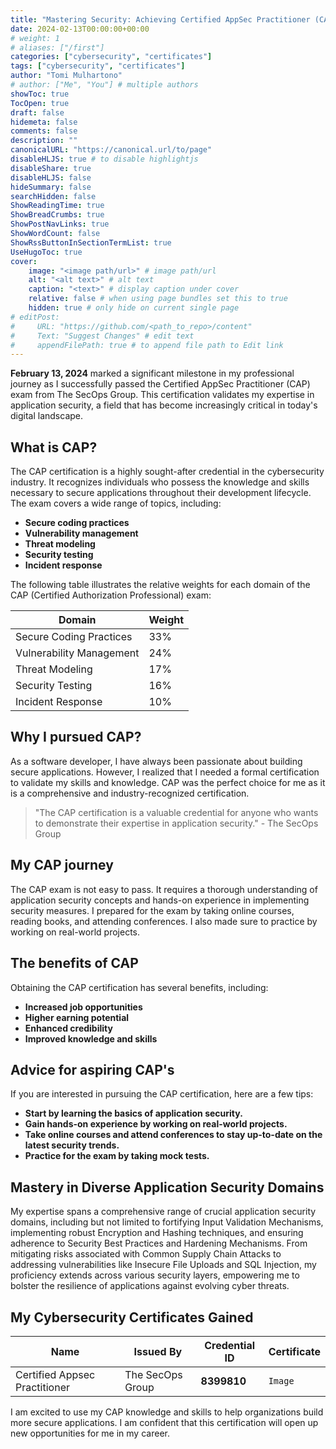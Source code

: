 ```yaml
---
title: "Mastering Security: Achieving Certified AppSec Practitioner (CAP) with The SecOps Group"
date: 2024-02-13T00:00:00+00:00
# weight: 1
# aliases: ["/first"]
categories: ["cybersecurity", "certificates"]
tags: ["cybersecurity", "certificates"]
author: "Tomi Mulhartono"
# author: ["Me", "You"] # multiple authors
showToc: true
TocOpen: true
draft: false
hidemeta: false
comments: false
description: ""
canonicalURL: "https://canonical.url/to/page"
disableHLJS: true # to disable highlightjs
disableShare: true
disableHLJS: false
hideSummary: false
searchHidden: false
ShowReadingTime: true
ShowBreadCrumbs: true
ShowPostNavLinks: true
ShowWordCount: false
ShowRssButtonInSectionTermList: true
UseHugoToc: true
cover:
    image: "<image path/url>" # image path/url
    alt: "<alt text>" # alt text
    caption: "<text>" # display caption under cover
    relative: false # when using page bundles set this to true
    hidden: true # only hide on current single page
# editPost:
#     URL: "https://github.com/<path_to_repo>/content"
#     Text: "Suggest Changes" # edit text
#     appendFilePath: true # to append file path to Edit link
---
```


**February 13, 2024** marked a significant milestone in my professional journey as I successfully passed the Certified AppSec Practitioner (CAP) exam from The SecOps Group. This certification validates my expertise in application security, a field that has become increasingly critical in today's digital landscape.

## What is CAP?

The CAP certification is a highly sought-after credential in the cybersecurity industry. It recognizes individuals who possess the knowledge and skills necessary to secure applications throughout their development lifecycle. The exam covers a wide range of topics, including:

- **Secure coding practices**
- **Vulnerability management**
- **Threat modeling**
- **Security testing**
- **Incident response**

The following table illustrates the relative weights for each domain of the CAP (Certified Authorization Professional) exam:

| Domain | Weight |
| --- | --- |
| Secure Coding Practices | 33% |
| Vulnerability Management | 24% |
| Threat Modeling | 17% |
| Security Testing | 16% |
| Incident Response | 10% |

## Why I pursued CAP?

As a software developer, I have always been passionate about building secure applications. However, I realized that I needed a formal certification to validate my skills and knowledge. CAP was the perfect choice for me as it is a comprehensive and industry-recognized certification.

>"The CAP certification is a valuable credential for anyone who wants to demonstrate their expertise in application security." - The SecOps Group

## My CAP journey

The CAP exam is not easy to pass. It requires a thorough understanding of application security concepts and hands-on experience in implementing security measures. I prepared for the exam by taking online courses, reading books, and attending conferences. I also made sure to practice by working on real-world projects.

## The benefits of CAP

Obtaining the CAP certification has several benefits, including:

- **Increased job opportunities**
- **Higher earning potential**
- **Enhanced credibility**
- **Improved knowledge and skills**

## Advice for aspiring CAP's

If you are interested in pursuing the CAP certification, here are a few tips:

- **Start by learning the basics of application security.**
- **Gain hands-on experience by working on real-world projects.**
- **Take online courses and attend conferences to stay up-to-date on the latest security trends.**
- **Practice for the exam by taking mock tests.**

## Mastery in Diverse Application Security Domains

My expertise spans a comprehensive range of crucial application security domains, including but not limited to fortifying Input Validation Mechanisms, implementing robust Encryption and Hashing techniques, and ensuring adherence to Security Best Practices and Hardening Mechanisms. From mitigating risks associated with Common Supply Chain Attacks to addressing vulnerabilities like Insecure File Uploads and SQL Injection, my proficiency extends across various security layers, empowering me to bolster the resilience of applications against evolving cyber threats.

## My Cybersecurity Certificates Gained

| Name   | Issued By | Credential ID     | Certificate   |
| --------- | -------- | ------ | ------ |
| Certified Appsec Practitioner | The SecOps Group | **8399810** | `Image` |

I am excited to use my CAP knowledge and skills to help organizations build more secure applications. I am confident that this certification will open up new opportunities for me in my career.